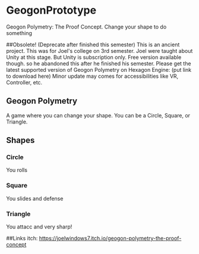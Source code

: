 # GeogonPrototype
Geogon Polymetry: The Proof Concept. Change your shape to do something

##Obsolete! (Deprecate after finished this semester)
This is an ancient project. This was for Joel's college on 3rd semester.
Joel were taught about Unity at this stage. But Unity is subscription only. Free version available though. so he abandoned this after he finished his semester.
Please get the latest supported version of Geogon Polymetry on Hexagon Engine: (put link to download here)
Minor update may comes for accessibilities like VR, Controller, etc.

## Geogon Polymetry
A game where you can change your shape.
You can be a Circle, Square, or Triangle.

## Shapes
### Circle
You rolls
### Square
You slides and defense
### Triangle
You attacc and very sharp!

##Links
itch: https://joelwindows7.itch.io/geogon-polymetry-the-proof-concept
